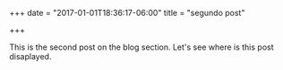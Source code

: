 +++
date = "2017-01-01T18:36:17-06:00"
title = "segundo post"

+++

This is the second post on the blog section.
Let's see where is this post disaplayed.

